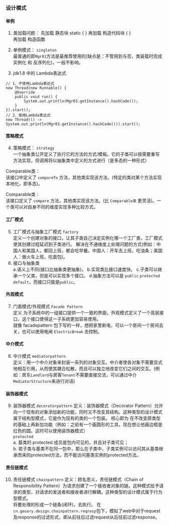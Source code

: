### 设计模式
#### 单例
1. 类加载问题：
   先加载 静态块 static {  }
   再加载 构造代码块 {  }<br/>
   再加载 构造函数<br/>

2. 单例模式： `singleton` <br/>
   最普通的即`Mgr01`方法是最推荐使用的(缺点是：不管用到与否，类装载时完成实例化 和 反序列化)，一般不影响。
3. jdk1.8 中的 Lambda表达式

```$java
// 1、不使用Lambda表达式
new Thread(new Runnable() {
    @Override
    public void run() {
        System.out.println(Mgr03.getInstance().hashCode());
    }
}).start();
// 2、使用Lambda表达式
new Thread(() -> System.out.println(Mgr03.getInstance().hashCode())).start();
```
#### 策略模式
4. 策略模式： `strategy`<br/>
一个抽象类公开定义了执行它的方法的方式/模板。它的子类可以按需要重写方法实现，但调用将以抽象类中定义的方式进行（是多态的一种形式）

Comparable类：<br/>
该接口中定义了 `compareTo` 方法，其他类实现该方法。(特定的类对某个方法实现本地化，即多态)。

Comparable类：<br/>
该接口定义了 `compare` 方法，其他类实现该方法。(比 `Comparable类` 更灵活)。一个类可以对自身不同的维度实现多种比较方式。 <br/>
#### 工厂模式
5. 工厂模式与抽象工厂模式 `factory` <br/>
定义一个创建对象的接口，让其子类自己决定实例化哪一个工厂类，工厂模式使其创建过程延迟到子类进行。
解决在不通维度上处理问题的方式(例如：中国人和美国人，都回上班，都会吃早餐。中国人：开车去上班，吃油条；美国人：做火车上班，吃面包)。<br/>
6. 接口与抽象类<br/>
a.语义上不同(接口比抽象类更抽象)。
b.实现类比接口速度快。
c.子类可以继承一个父类，但是可以实现多个接口。
d.抽象方法可以是 `public` `protected` `default`，而接口只能是`public`。 <br/>
#### 外观模式
7. 门面模式/外观模式 `Facade Pattern` <br/>
定义 为子系统中的一组接口提供一个一致的界面，外观模式定义了一个高层接口，这个接口使得这一子系统更加容易使用。 <br/>
就像 facadepattern 包下写的一样，想把家里断电，可以一个房间一个房间去关，也可以使用电闸 `ElectricBreak` 去控制。<br/>
#### 中介模式
8. 中介模式 `mediatorpattern` <br/>
定义：用一个中介对象来封装一系列的对象交互。中介者使各对象不需要显式地相互引用，从而使其耦合松散，而且可以独立地改变它们之间的交互。(例如：房东`Landlord`与房客`Tenant`不需要直接交流，可以通过中介`MediatorStructure`来进行对话)
#### 装饰器模式
9. 装饰器模式 `decoratorpattern`
定义：装饰器模式（Decorator Pattern）允许向一个现有的对象添加新的功能，同时又不改变其结构。这种类型的设计模式属于结构型模式，它是作为现有的类的一个包装。 核心即为 在不改变原类型的基础上再新加功能（例如：之前有一个画圆形的工具，现在想让他画边框是红色的圆。这时可以使用装饰器模式）<br/>
`protected`<br/> 
a. 基类的 protected 成员是包内可见的，并且对子类可见；<br/> 
b. 若子类与基类不在同一包中，那么在子类中，子类实例可以访问其从基类继承而来的protected方法，而不能访问基类实例的protected方法。
#### 责任链模式
10. 责任链模式 `chainpattern`
定义：顾名思义，责任链模式（Chain of Responsibility Pattern）为请求创建了一个接收者对象的链。这种模式给予请求的类型，对请求的发送者和接收者进行解耦。这种类型的设计模式属于行为型模式。<br/>
将要处理的形成一个链条(闭环)，去执行。 在`cn.geoary.design.chainpattern.reqresp`包下，模拟了web中对于request及response的过滤形式，即从前往后过滤request从后往前过滤response。
